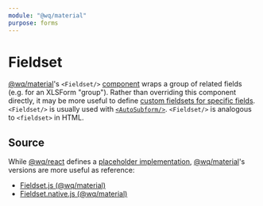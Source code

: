 ```yaml
---
module: "@wq/material"
purpose: forms
---
```


# Fieldset

[@wq/material]'s `<Fieldset/>` [component] wraps a group of related fields (e.g. for an XLSForm "group").  Rather than overriding this component directly, it may be more useful to define [custom fieldsets for specific fields][fieldsets].  `<Fieldset/>` is usually used with [`<AutoSubform/>`][AutoSubform].  `<Fieldset/>` is analogous to `<fieldset>` in HTML.

## Source

While [@wq/react] defines a [placeholder implementation][react-src], [@wq/material]'s versions are more useful as reference:

 * [Fieldset.js (@wq/material)][material-src]
 * [Fieldset.native.js (@wq/material)][material-native-src]

[component]: ./index.md
[@wq/react]: ../@wq/react.md
[@wq/material]: ../@wq/material.md
[fieldsets]: ../guides/organize-inputs-into-fieldsets.md
[AutoSubform]: ./AutoSubform.md

[react-src]: https://github.com/wq/wq.app/blob/main/packages/react/src/components/Fieldset.js
[material-src]: https://github.com/wq/wq.app/blob/main/packages/material/src/components/Fieldset.js
[material-native-src]: https://github.com/wq/wq.app/blob/main/packages/material/src/components/Fieldset.native.js


